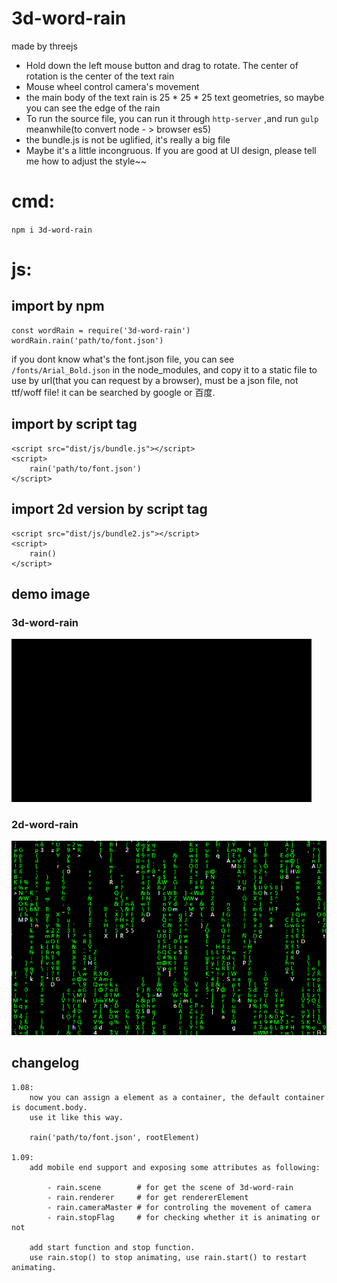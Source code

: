 # 3d-word-rain
made by threejs

- Hold down the left mouse button and drag to rotate. The center of rotation is the center of the text rain
- Mouse wheel control camera's movement
- the main body of the text rain is 25 * 25 * 25 text geometries, so maybe you can see the edge of the rain
- To run the source file, you can run it through `http-server` ,and run `gulp` meanwhile(to convert node - > browser es5)
- the bundle.js is not be uglified, it's really a big file
- Maybe it's a little incongruous. If you are good at UI design, please tell me how to adjust the style~~

# cmd:
`npm i 3d-word-rain`

# js:
## import by npm
````
const wordRain = require('3d-word-rain')
wordRain.rain('path/to/font.json')
````
if you dont know what's the font.json file,
you can see `/fonts/Arial_Bold.json` in the node_modules,
and copy it to a static file to use by url(that you can request by a browser), 
must be a json file, not ttf/woff file! it can be searched by google or 百度. 

## import by script tag
````
<script src="dist/js/bundle.js"></script>
<script>
    rain('path/to/font.json')
</script>
````

## import 2d version by script tag
````
<script src="dist/js/bundle2.js"></script>
<script>
    rain()
</script>
````

## demo image
### 3d-word-rain
![3d word rain](https://github.com/stupppid/3d-word-rain/blob/master/dist/img/3d-word-rain.gif)

### 2d-word-rain
![2d word rain](https://github.com/stupppid/3d-word-rain/blob/master/dist/img/2d.PNG)

## changelog
	1.08: 
		now you can assign a element as a container, the default container is document.body.
		use it like this way.
		
		rain('path/to/font.json', rootElement)
		
	1.09:
	    add mobile end support and exposing some attributes as following:
	    
            - rain.scene        # for get the scene of 3d-word-rain
            - rain.renderer     # for get rendererElement
            - rain.cameraMaster # for controling the movement of camera
            - rain.stopFlag     # for checking whether it is animating or not
	    
	    add start function and stop function.
	    use rain.stop() to stop animating, use rain.start() to restart animating.
